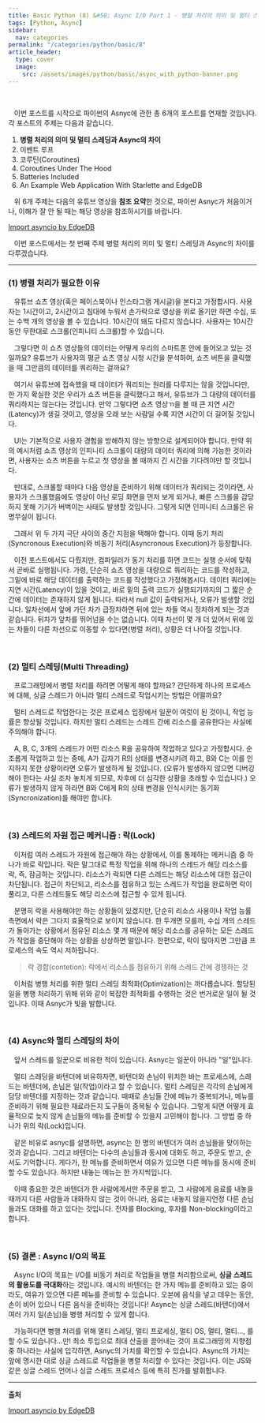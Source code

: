 ```yaml
---
title: Basic Python (8) &#58; Async I/O Part 1 - 병렬 처리의 의미 및 멀티 스레딩과 Async의 차이
tags: [Python, Async]
sidebar:
  nav: categories
permalink: "/categories/python/basic/8"
article_header:
  type: cover
  image:
    src: /assets/images/python/basic/async_with_python-banner.png
---
```


<!--more -->

<br/>

&nbsp;&nbsp; 이번 포스트를 시작으로 파이썬의 Asnyc에 관한 총 6개의 포스트를 연재할 것입니다. 각 포스트의 주제는 다음과 같습니다.

1. **병렬 처리의 의미 및 멀티 스레딩과 Async의 차이**
2. 이벤트 루프
3. 코루틴(Coroutines)
4. Coroutines Under The Hood
5. Batteries Included
6. An Example Web Application With Starlette and EdgeDB

&nbsp;&nbsp; 위 6개 주제는 다음의 유튜브 영상을 **참조 요약**한 것으로, 파이썬 Asnyc가 처음이거나, 이해가 잘 안 될 때는 해당 영상을 참조하시기를 바랍니다.

[Import asyncio by EdgeDB](https://www.youtube.com/watch?v=Xbl7XjFYsN4&list=PLhNSoGM2ik6SIkVGXWBwerucXjgP1rHmB)

&nbsp;&nbsp; 이번 포스트에서는 첫 번째 주제 병렬 처리의 의미 및 멀티 스레딩과 Async의 차이를 다루겠습니다.

---

### (1) 병렬 처리가 필요한 이유

&nbsp;&nbsp; 유튜브 쇼츠 영상(혹은 페이스북이나 인스타그램 게시글)을 본다고 가정합시다. 사용자는 1시간이고, 2시간이고 침대에 누워서 손가락으로 영상을 위로 올기만 하면 수십, 또는 수백 개의 영상을 볼 수 있습니다. 10시간이 돼도 다르지 않습니다. 사용자는 10시간 동안 무한대로 스크롤(인피니티 스크롤)할 수 있습니다.

&nbsp;&nbsp; 그렇다면 이 쇼츠 영상들의 데이터는 어떻게 우리의 스마트폰 안에 들어오고 있는 것일까요? 유튜브가 사용자의 평균 쇼츠 영상 시청 시간을 분석하여, 쇼츠 버튼을 클릭했을 때 그만큼의 데이터를 쿼리하는 걸까요?

&nbsp;&nbsp; 여기서 유튜브에 접속했을 때 데이터가 쿼리되는 원리를 다루지는 않을 것입니다만, 한 가지 확실한 것은 우리가 쇼츠 버튼을 클릭했다고 해서, 유튜브가 그 대량의 데이터를 쿼리하지는 않는다는 것입니다. 만약 그렇다면 쇼츠 영상ㄲ을 볼 때 큰 지연 시간(Latency)가 생길 것이고, 영상을 오래 보는 사람일 수록 지연 시간이 더 길어질 것입니다.

&nbsp;&nbsp; UI는 기본적으로 사용자 경험을 방해하지 않는 방향으로 설계되어야 합니다. 만약 위의 예시처럼 쇼츠 영상의 인피니티 스크롤이 대량의 데이터 쿼리에 의해 가능한 것이라면, 사용자는 쇼츠 버튼을 누르고 첫 영상을 볼 때까지 긴 시간을 기다려야만 할 것입니다.

&nbsp;&nbsp; 반대로, 스크롤할 때마다 다음 영상을 준비하기 위해 데이터가 쿼리되는 것이라면, 사용자가 스크롤했음에도 영상이 아닌 로딩 화면을 먼저 보게 되거나, 빠른 스크롤을 감당하지 못해 기기가 버벅이는 사태도 발생할 것입니다. 그렇게 되면 인피니티 스크롤은 유명무실이 됩니다.

&nbsp;&nbsp; 그래서 위 두 가지 극단 사이의 중간 지점을 택해야 합니다. 이때 동기 처리(Syncronous Execution)와 비동기 처리(Asyncronous Execution)가 등장합니다.

&nbsp;&nbsp; 이전 포스트에서도 다뤘지만, 컴파일러가 동기 처리를 하면 코드는 실행 순서에 맞춰서 곧바로 실행됩니다. 가령, 단순히 쇼츠 영상을 대량으로 쿼리하는 코드를 작성하고, 그밑에 바로 해당 데이터를 출력하는 코드를 작성했다고 가정해봅시다. 데이터 쿼리에는 지연 시간(Latency)이 있을 것이고, 바로 밑의 출력 코드가 실행되기까지의 그 짧은 순간에 데이터는 존재하지 않게 됩니다. 따라서 null 값이 출력되거나, 오류가 발생할 것입니다. 일차선에서 앞에 가던 차가 급정차하면 뒤에 있는 차들 역시 정차하게 되는 것과 같습니다. 뒤차가 앞차를 뛰어넘을 수는 없습니다. 이때 차선이 몇 개 더 있어서 뒤에 있는 차들이 다른 차선으로 이동할 수 있다면(병렬 처리), 상황은 더 나아질 것입니다.

<br/>

### (2) 멀티 스레딩(Multi Threading)

&nbsp;&nbsp; 프로그래밍에서 병렬 처리를 하려면 어떻게 해야 할까요? 간단하게 하나의 프로세스에 대해, 싱글 스레드가 아니라 멀티 스레드로 작업시키는 방법은 어떨까요?

&nbsp;&nbsp; 멀티 스레드로 작업한다는 것은 프로세스 입장에서 일꾼이 여럿이 된 것이니, 작업 능률은 향상될 것입니다. 하지만 멀티 스레드는 스레드 간에 리소스를 공유한다는 사실에 주의해야 합니다.

&nbsp;&nbsp; A, B, C, 3개의 스레드가 어떤 리소스 R을 공유하여 작업하고 있다고 가정합시다. 순조롭게 작업하고 있는 중에, A가 갑자기 R의 상태를 변경시키려 하고, B와 C는 이를 인지하지 못한 상황이라면 오류가 발생하게 될 것입니다. (오류가 발생하지 않으면 디버깅 해야 한다는 사실 조차 놓치게 되므로, 차후에 더 심각한 상황을 초래할 수 있습니다.) 오류가 발생하지 않게 하라면 B와 C에게 R의 상태 변경을 인식시키는 동기화(Syncronization)를 해야만 합니다.

<br/>

### (3) 스레드의 자원 접근 메커니즘 : 락(Lock)

&nbsp;&nbsp; 이처럼 여러 스레드가 자원에 접근해야 하는 상황에서, 이를 통제하는 메커니즘 중 하나가 바로 락입니다. 락은 말그대로 특정 작업을 위해 하나의 스레드가 해당 리소스를 락, 즉, 잠금하는 것입니다. 리소스가 락되면 다른 스레드는 해당 리소스에 대한 접근이 차단됩니다. 접근이 차단되고, 리소스를 점유하고 있는 스레드가 작업을 완료하면 락이 풀리고, 다른 스레드들도 해당 리소스에 접근할 수 있게 됩니다.

&nbsp;&nbsp; 분명히 락을 사용해야만 하는 상황들이 있겠지만, 단순히 리소스 사용이나 작업 능률 측면에서 락은 그다지 효율적으로 보이지 않습니다. 한 두개면 모를까, 수십 개의 스레드가 돌아가는 상황에서 점유된 리소스 몇 개 때문에 해당 리소스를 공유하는 모든 스레드가 작업을 중단해야 하는 상황을 상상하면 말입니다. 한편으로, 락이 많아지면 그만큼 프로세스의 속도 역시 저하됩니다.

> 락 경합(contetion): 락에서 리소스를 점유하기 위해 스레드 간에 경쟁하는 것

&nbsp;&nbsp; 이처럼 병행 처리를 위한 멀티 스레딩 최적화(Optimization)는 까다롭습니다. 할당된 일을 병행 처리하기 위해 위와 같이 복잡한 최적화를 수행하는 것은 번거로운 일이 될 것입니다. 이때 Asnyc가 빛을 발합니다.

<br/>

### (4) Async와 멀티 스레딩의 차이

&nbsp;&nbsp; 앞서 스레드를 일꾼으로 비유한 적이 있습니다. Asnyc는 일꾼이 아니라 "일"입니다.

&nbsp;&nbsp; 멀티 스레딩을 바텐더에 비유하자면, 바텐더와 손님이 위치한 바는 프로세스에, 스레드는 바텐더에, 손님은 일(작업)이라고 할 수 있습니다. 멀티 스레딩은 각각의 손님에게 담당 바텐더를 지정하는 것과 같습니다. 때때로 손님들 간에 메뉴가 중복되거나, 메뉴를 준비하기 위해 필요한 재료라든지 도구들이 중복될 수 있습니다. 그렇게 되면 어떻게 효율적으로 늦지 않게 손님들의 메뉴를 준비할 수 있을지 고민해야 합니다. 그 방법 중 하나가 위의 락(Lock)입니다.

&nbsp;&nbsp; 같은 비유로 asnyc를 설명하면, async는 한 명의 바텐더가 여러 손님들을 맞이하는 것과 같습니다. 그리고 바텐더는 다수의 손님들과 동시에 대화도 하고, 주문도 받고, 순서도 기억합니다. 게다가, 한 메뉴를 준비하면서 여유가 있으면 다른 메뉴를 동시에 준비할 수도 있습니다. 하지만 내놓는 메뉴는 한 가지씩입니다.

&nbsp;&nbsp; 이때 중요한 것은 바텐더가 한 사람에게서만 주문을 받고, 그 사람에게 음료를 내놓을 때까지 다른 사람들과 대화하지 않는 것이 아니라, 음료는 내놓지 않을지언정 다른 손님들과도 대화를 하고 있다는 것입니다. 전자를 Blocking, 후자를 Non-blocking이라고 합니다.

<br/>

### (5) 결론 : Async I/O의 목표

&nbsp;&nbsp; Async I/O의 목표는 I/O를 비동기 처리로 작업들을 병렬 처리함으로써, **싱글 스레드의 활용도를 극대화**하는 것입니다. 예시의 바텐더는 한 가지 메뉴를 준비하고 있는 중이라도, 여유가 있으면 다른 메뉴를 준비할 수 있습니다. 오븐에 음식을 넣고 데우는 동안, 손이 비어 있으니 다른 음식을 준비하는 것입니다! Async는 싱글 스레드(바텐더)에서 여러 가지 일(손님)을 병행 처리할 수 있게 합니다.

&nbsp;&nbsp; 가능하다면 병행 처리를 위해 멀티 스레딩, 멀티 프로세싱, 멀티 OS, 멀티, 멀티..., 를 할 수도 있습니다...만! 최소 투입으로 최대 산출을 끌어내는 것이 프로그래밍의 지향점 중 하나라는 사실에 입각하면, Asnyc의 가치를 확인할 수 있습니다. Async의 가치는 앞에 명시한 대로 싱글 스레드로 작업들을 병렬 처리할 수 있다는 것입니다. 이는 JS와 같은 싱글 스레드 언어나 싱글 스레드 프로세스 등에 특히 진가를 발휘합니다.

---

**출처**

[Import asyncio by EdgeDB](https://www.youtube.com/watch?v=Xbl7XjFYsN4&list=PLhNSoGM2ik6SIkVGXWBwerucXjgP1rHmB)
